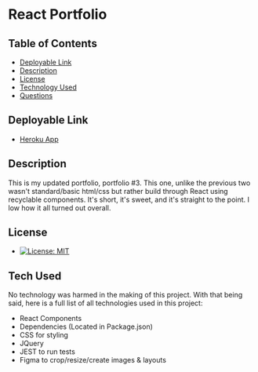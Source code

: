 # React Portfolio

## Table of Contents

* [Deployable Link](#deployable-links)
* [Description](#user-story)
* [License](#license)
* [Technology Used](#technology-used)
* [Questions](#questions)

## Deployable Link
* [Heroku App](#)

## Description
 
This is my updated portfolio, portfolio #3. This one, unlike the previous two wasn't standard/basic html/css but rather build through React using recyclable components. It's short, it's sweet, and it's straight to the point. I low how it all turned out overall. 
  
## License
 
* [![License: MIT](https://img.shields.io/badge/License-MIT-yellow.svg)](https://opensource.org/licenses/MIT)
 
## Tech Used
No technology was harmed in the making of this project. With that being said, 
here is a full list of all technologies used in this project: 

* React Components 
* Dependencies (Located in Package.json)
* CSS for styling
* JQuery 
* JEST to run tests
* Figma to crop/resize/create images & layouts
